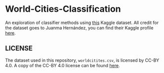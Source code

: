 # World-Cities-Classification

An exploration of classifier methods using [this](https://www.kaggle.com/datasets/juanmah/world-cities) Kaggle dataset.
All credit for the dataset goes to Juanma Hernández, you can find their Kaggle profile [here](https://www.kaggle.com/juanmah).

## LICENSE

The dataset used in this repository, `worldcitites.csv`, is licensed by CC-BY 4.0. A copy of the CC-BY 4.0 license can be found [here](https://creativecommons.org/licenses/by/4.0/).
